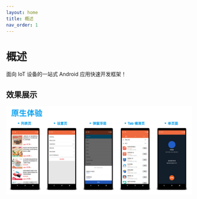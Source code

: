 ```yaml
---
layout: home
title: 概述
nav_order: 1
---
```


# 概述
面向 IoT 设备的一站式 Android 应用快速开发框架！

## 效果展示
<img src="/assets/images/tinyui_preview.png"/>
